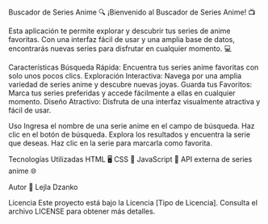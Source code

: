 Buscador de Series Anime 🔍
¡Bienvenido al Buscador de Series Anime! 📺

Esta aplicación te permite explorar y descubrir tus series de anime favoritas. Con una interfaz fácil de usar y una amplia base de datos, encontrarás nuevas series para disfrutar en cualquier momento. 💻 

Características
Búsqueda Rápida: Encuentra tus series anime favoritas con solo unos pocos clics.
Exploración Interactiva: Navega por una amplia variedad de series anime y descubre nuevas joyas.
Guarda tus Favoritos: Marca tus series preferidas y accede fácilmente a ellas en cualquier momento.
Diseño Atractivo: Disfruta de una interfaz visualmente atractiva y fácil de usar.

Uso
Ingresa el nombre de una serie anime en el campo de búsqueda.
Haz clic en el botón de búsqueda.
Explora los resultados y encuentra la serie que deseas.
Haz clic en la serie para marcarla como favorita.


Tecnologías Utilizadas
HTML 🖥️
CSS 🎨
JavaScript 🚀
API externa de series anime 🌐

Autor
👤 Lejla Dzanko

Licencia
Este proyecto está bajo la Licencia [Tipo de Licencia]. Consulta el archivo LICENSE para obtener más detalles.